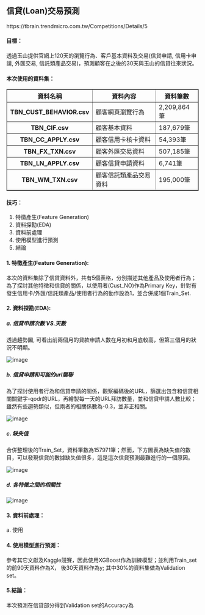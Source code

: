 <H2>信貸(Loan)交易預測</H2>
https://tbrain.trendmicro.com.tw/Competitions/Details/5

<H4>目標：</H4>
透過玉山提供官網上120天的瀏覽行為、客戶基本資料及交易(信貸申請, 信用卡申請, 外匯交易, 信託類產品交易)，預測顧客在之後的30天與玉山的信貸往來狀況。


<H4>本次使用的資料集：</H4>
<table border=1 cellpadding=10>
  <tr>
    <th>資料名稱</th> <th>資料內容</th> <th>資料筆數</th>
  </tr>
  <tr>
    <th>TBN_CUST_BEHAVIOR.csv</th> <td>顧客網頁瀏覽行為</td> <td>2,209,864筆</td>
  </tr>
  <tr>
    <th>TBN_CIF.csv</th> <td>顧客基本資料</td> <td>187,679筆</td>
  </tr>
  <tr>
    <th>TBN_CC_APPLY.csv</th> <td>顧客信用卡核卡資料</td> <td>54,393筆</td>
  </tr>
  <tr>
    <th>TBN_FX_TXN.csv</th> <td>顧客外匯交易資料</td> <td>507,185筆</td>
  </tr>
  <tr>
    <th>TBN_LN_APPLY.csv</th> <td>顧客信貸申請資料</td> <td>6,741筆</td>
  </tr>
  <tr>
    <th>TBN_WM_TXN.csv</th> <td>顧客信託類產品交易資料</td> <td>195,000筆</td>
  </tr>
 </table>

<H4>技巧：</H4>
<ol>
<li>特徵產生(Feature Generation)</li>
<li>資料探勘(EDA)</li>
<li>資料前處理</li>
<li>使用模型進行預測</li>
<li>結論</li>
</ol>

<H4>1. 特徵產生(Feature Generation):</H4>
本次的資料集除了信貸資料外，共有5個表格，分別描述其他產品及使用者行為；為了探討其他特徵和信貸的關係，以使用者(Cust_NO)作為Primary Key，針對有發生信用卡/外匯/信託類產品/使用者行為的動作設為1，並合併成1個Train_Set.

<H4>2. 資料探勘(EDA):</H4>

<H5>a. 信貸申請次數 VS.天數</H5>
透過趨勢圖, 可看出前兩個月的貸款申請人數在月初和月底較高，但第三個月的狀況不明顯。

![image](https://github.com/wu0up/github_test/blob/master/Picture/Loan.png)

<H5>b. 信貸申請和可能的url關聯</H5>
為了探討使用者行為和信貸申請的關係，觀察編碼後的URL，篩選出包含和信貸相關關鍵字-qodr的URL，再繪製每一天的URL拜訪數量，並和信貸申請人數比較；
雖然有些趨勢類似，但兩者的相關係數為-0.3，並非正相關。

![image](https://github.com/wu0up/github_test/blob/master/Picture/URL%20vs%20Loan.png)

<H5>c. 缺失值</H5>
合併整理後的Train_Set，資料筆數為157971筆；然而，下方圖表為缺失值的數目，可以發現信貸的數據缺失值很多，這是這次信貸預測最難進行的一個原因。

![image](https://github.com/wu0up/github_test/blob/master/Picture/Missing_value.png)


<H5>d. 各特徵之間的相關性</H5>

![image](https://github.com/wu0up/github_test/blob/master/Picture/feature.png)


<H4>3. 資料前處理：</H4>
a. 使用

<H4>4. 使用模型進行預測：</H4>
參考其它文獻及Kaggle競賽，因此使用XGBoost作為訓練模型；並利用Train_set的前90天資料作為X， 後30天資料作為y; 其中30%的資料集做為Validation set。

<H4>5.結論：</H4>
本次預測在信貸部分得到Validation set的Accuracy為
